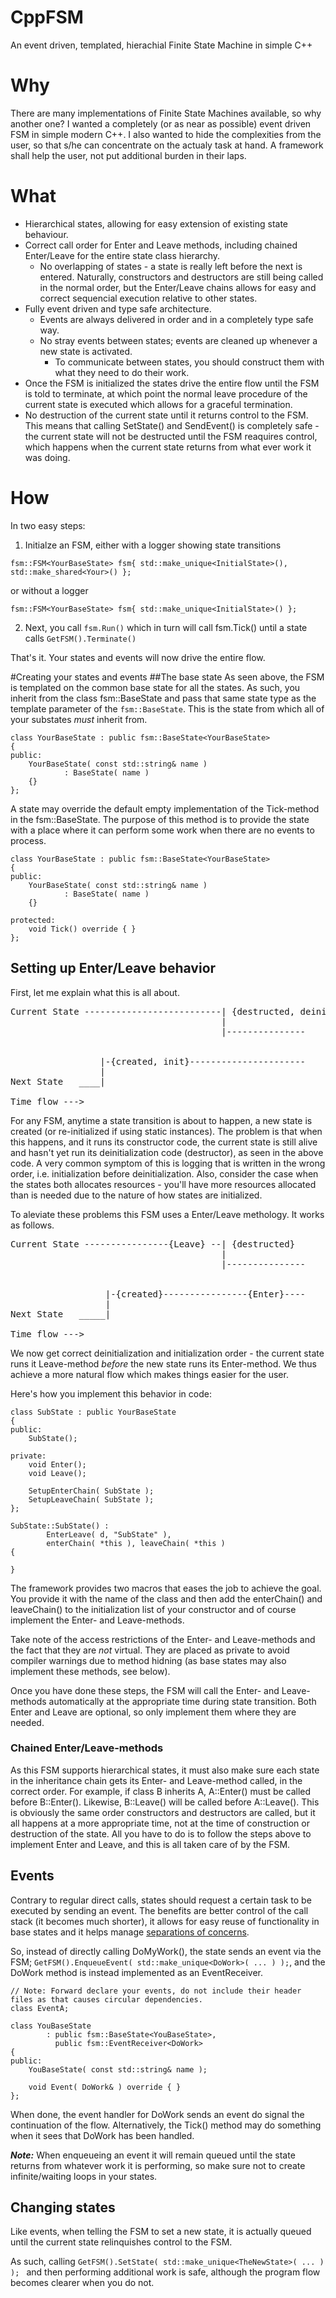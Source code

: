 # CppFSM
An event driven, templated, hierachial Finite State Machine in simple C++

# Why
There are many implementations of Finite State Machines available, so why another one? I wanted a completely
(or as near as possible) event driven FSM in simple modern C++. I also wanted to hide the complexities from
the user, so that s/he can concentrate on the actualy task at hand. A framework shall help the user, not put 
additional burden in their laps.

# What
  * Hierarchical states, allowing for easy extension of existing state behaviour.
  * Correct call order for Enter and Leave methods, including chained Enter/Leave for the entire state class hierarchy.
      * No overlapping of states - a state is really left before the next is entered. Naturally, constructors and destructors are 
      still being called in the normal order, but the Enter/Leave chains allows for easy and correct sequencial execution relative
      to other states.
  * Fully event driven and type safe architecture.
    * Events are always delivered in order and in a completely type safe way.
    * No stray events between states; events are cleaned up whenever a new state is activated. 
      * To communicate between states, you should construct them with what they need to do their work.
  * Once the FSM is initialized the states drive the entire flow until the FSM is told to terminate, at which point 
  the normal leave procedure of the current state is executed which allows for a graceful termination.
  * No destruction of the current state until it returns control to the FSM. This means that calling SetState() and SendEvent() is
  completely safe - the current state will not be destructed until the FSM reaquires control, which happens when the current state 
  returns from what ever work it was doing.
  
# How
In two easy steps:

1. Initialze an FSM, either with a logger showing state transitions
  
```
fsm::FSM<YourBaseState> fsm{ std::make_unique<InitialState>(), std::make_shared<Your>() };
```

or without a logger

```
fsm::FSM<YourBaseState> fsm{ std::make_unique<InitialState>() };
```
    
2. Next, you call ```fsm.Run()``` which in turn will call fsm.Tick() until a state calls ```GetFSM().Terminate()```
  
That's it. Your states and events will now drive the entire flow.

#Creating your states and events
##The base state
As seen above, the FSM is templated on the common base state for all the states. As such, you inherit from the class fsm::BaseState and pass that same state type as the template parameter of the ```fsm::BaseState```. This is the state from which all of your substates *must* inherit from.

```
class YourBaseState : public fsm::BaseState<YourBaseState>
{
public:
	YourBaseState( const std::string& name )
			: BaseState( name )
	{}
};
```

A state may override the default empty implementation of the Tick-method in the fsm::BaseState. The purpose of this method is to provide the state with a place where it can perform some work when there are no events to process.
 
```
class YourBaseState : public fsm::BaseState<YourBaseState>
{
public:
	YourBaseState( const std::string& name )
			: BaseState( name )
	{}

protected:
    void Tick() override { }
};
```

## Setting up Enter/Leave behavior
First, let me explain what this is all about.

<pre>
Current State --------------------------| {destructed, deinit}
                                        |
                                        |---------------


                 |-{created, init}----------------------
                 |
Next State   ____|

Time flow --->
</pre>
For any FSM, anytime a state transition is about to happen, a new state is created (or re-initialized if using static instances). The problem is that when this happens, and it runs its constructor code, the current state is still alive and hasn't yet run its deinitialization code (destructor), as seen in the above code. A very common symptom of this is logging that is written in the wrong order, i.e. initialization before deinitialization. Also, consider the case when the states both allocates resources - you'll have more resources allocated than is needed due to the nature of how states are initialized.

To aleviate these problems this FSM uses a Enter/Leave methology. It works as follows.

<pre>
Current State ----------------{Leave} --| {destructed}
                                        |
                                        |---------------


                  |-{created}----------------{Enter}----
                  |
Next State   _____|

Time flow --->
</pre>
We now get correct deinitialization and initialization order - the current state runs it Leave-method *before* the new state runs its Enter-method. We thus achieve a more natural flow which makes things easier for the user.

Here's how you implement this behavior in code:

```
class SubState : public YourBaseState
{
public:
	SubState();

private:
	void Enter();
	void Leave();

	SetupEnterChain( SubState );
	SetupLeaveChain( SubState );
};

SubState::SubState() :
		EnterLeave( d, "SubState" ),
		enterChain( *this ), leaveChain( *this )
{

}

```
The framework provides two macros that eases the job to achieve the goal. You provide it with the name of the class and then add the enterChain() and leaveChain() to the initialization list of your constructor and of course implement the Enter- and Leave-methods.

Take note of the access restrictions of the Enter- and Leave-methods and the fact that they are *not* virtual. They are placed as private to avoid compiler warnings due to method hidning (as base states may also implement these methods, see below).

Once you have done these steps, the FSM will call the Enter- and Leave-methods automatically at the appropriate time during state transition. Both Enter and Leave are optional, so only implement them where they are needed.

### Chained Enter/Leave-methods 
As this FSM supports hierarchical states, it must also make sure each state in the inheritance chain gets its Enter- and Leave-method called, in the correct order. For example, if class B inherits A, A::Enter() must be called before B::Enter(). Likewise, B::Leave() will be called before A::Leave(). This is obviously the same order constructors and destructors are called, but it all happens at a more appropriate time, not at the time of construction or destruction of the state. All you have to do is to follow the steps above to implement Enter and Leave, and this is all taken care of by the FSM.

## Events
Contrary to regular direct calls, states should request a certain task to be executed by sending an event. The benefits are better control of the call stack (it becomes much shorter), it allows for easy reuse of functionality in base states and it helps manage [separations of concerns](https://en.wikipedia.org/wiki/Separation_of_concerns).
 
So, instead of directly calling DoMyWork(), the state sends an event via the FSM; ```GetFSM().EnqueueEvent( std::make_unique<DoWork>( ... ) );```, and the DoWork method is instead implemented as an EventReceiver.
  
```
// Note: Forward declare your events, do not include their header files as that causes circular dependencies.
class EventA;

class YouBaseState
		: public fsm::BaseState<YouBaseState>,
		  public fsm::EventReceiver<DoWork>
{
public:
	YouBaseState( const std::string& name );

	void Event( DoWork& ) override { }
};  
```

When done, the event handler for DoWork sends an event do signal the continuation of the flow. Alternatively, the Tick() method may do something when it sees that DoWork has been handled.

***Note:*** When enqueueing an event it will remain queued until the state returns from whatever work it is performing, so make sure not to create infinite/waiting loops in your states. 

## Changing states
Like events, when telling the FSM to set a new state, it is actually queued until the current state relinquishes control to the FSM. 

 As such, calling ```GetFSM().SetState( std::make_unique<TheNewState>( ... ) ); ``` and then performing additional work is safe, although the program flow becomes clearer when you do not.   
